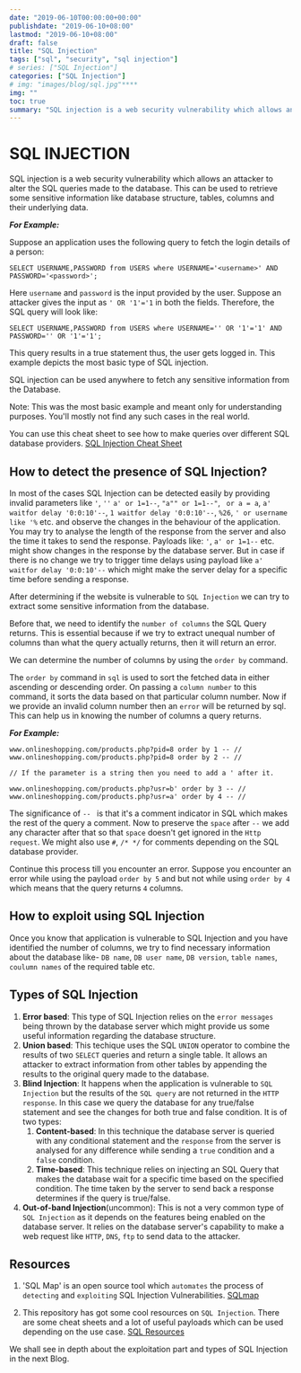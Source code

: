 ```yaml
---
date: "2019-06-10T00:00:00+00:00"
publishdate: "2019-06-10+08:00"
lastmod: "2019-06-10+08:00"
draft: false
title: "SQL Injection"
tags: ["sql", "security", "sql injection"]
# series: ["SQL Injection"]
categories: ["SQL Injection"]
# img: "images/blog/sql.jpg"****
img: ""
toc: true
summary: "SQL injection is a web security vulnerability which allows an attacker to alter the SQL queries made to the database. This may lead to disclosure of sensitive datas to the attacker."
---
```


# SQL INJECTION

SQL injection is a web security vulnerability which allows an attacker to alter the SQL queries made to the database. This can be used to retrieve some sensitive information like database structure, tables, columns and their underlying data.

**_For Example:_**

Suppose an application uses the following query to fetch the login details of a person:

```mysql
SELECT USERNAME,PASSWORD from USERS where USERNAME='<username>' AND PASSWORD='<password>';
```

Here `username` and `password` is the input provided by the user.
Suppose an attacker gives the input as ```' OR '1'='1``` in both the fields.
Therefore, the SQL query will look like:

```mysql
SELECT USERNAME,PASSWORD from USERS where USERNAME='' OR '1'='1' AND PASSWORD='' OR '1'='1';
```

This query results in a true statement thus, the user gets logged in. This example depicts the most basic type of SQL injection.

SQL injection can be used anywhere to fetch any sensitive information from the Database.

Note: This was the most basic example and meant only for understanding purposes. You'll mostly not find any such cases in the real world.

You can use this cheat sheet to see how to make queries over different SQL database providers.
[SQL Injection Cheat Sheet](https://portswigger.net/web-security/sql-injection/cheat-sheet)

## How to detect the presence of SQL Injection?

In most of the cases SQL Injection can be detected easily by providing invalid parameters like `'`, `''` `a' or 1=1--`, `"a"" or 1=1--"`, ` or a = a`, `a' waitfor delay '0:0:10'--`, `1 waitfor delay '0:0:10'--`, `%26`, `' or username like '%` etc. and observe the changes in the behaviour of the application. You may try to analyse the length of the response from the server and also the time it takes to send the response. Payloads like: `'`, `a' or 1=1--` etc. might show changes in the response by the database server. But in case if there is no change we try to trigger time delays using payload like `a' waitfor delay '0:0:10'--` which might make the server delay for a specific time before sending a response.

After determining if the website is vulnerable to `SQL Injection` we can try to extract some sensitive information from the database.

Before that, we need to identify the `number of columns` the SQL Query returns. This is essential because if we try to extract unequal number of columns than what the query actually returns, then it will return an error.

We can determine the number of columns by using the `order by` command.

The `order by` command in `sql` is used to sort the fetched data in either ascending or descending order. On passing a `column number` to this command, it sorts the data based on that particular column number. Now if we provide an invalid column number then an `error` will be returned by sql. This can help us in knowing the number of columns a query returns.

**_For Example:_**

```url
www.onlineshopping.com/products.php?pid=8 order by 1 -- //
www.onlineshopping.com/products.php?pid=8 order by 2 -- //

// If the parameter is a string then you need to add a ' after it.

www.onlineshopping.com/products.php?usr=b' order by 3 -- //
www.onlineshopping.com/products.php?usr=a' order by 4 -- //
```

The significance of `-- ` is that it's a comment indicator in SQL which makes the rest of the query a comment. Now to preserve the `space` after `--` we add any character after that so that `space` doesn't get ignored in the `Http request`. We might also use `#`, `/* */` for comments depending on the SQL database provider.

Continue this process till you encounter an error. Suppose you encounter an error while using the payload `order by 5` and but not while using `order by 4` which means that the query returns `4` columns.

## How to exploit using SQL Injection

Once you know that application is vulnerable to SQL Injection and you have identified the number of columns, we try to find necessary information about the database like- `DB name`, `DB user name`, `DB version`, `table names`, `coulumn names` of the required table etc.

## Types of SQL Injection

1. **Error based**: This type of SQL Injection relies on the `error messages` being thrown by the database server which might provide us some useful information regarding the database structure.
2. **Union based**: This techique uses the SQL `UNION` operator to combine the results of two `SELECT` queries and return a single table. It allows an attacker to extract information from other tables by appending the results to the original query made to the database.
3. **Blind Injection**: It happens when the application is vulnerable to `SQL Injection` but the results of the `SQL query` are not returned in the `HTTP response`. In this case we query the database for any true/false statement and see the changes for both true and false condition. It is of two types:
   1. **Content-based**: In this technique the database server is queried with any conditional statement and the `response` from the server is analysed for any difference while sending a `true` condition and a `false` condition.
   2. **Time-based**: This technique relies on injecting an SQL Query that makes the database wait for a specific time based on the specified condition. The time taken by the server to send back a response determines if the query is true/false.
4. **Out-of-band Injection**(uncommon): This is not a very common type of `SQL Injection` as it depends on the features being enabled on the database server. It relies on the database server's capability to make a web request like `HTTP`, `DNS`, `ftp` to send data to the attacker.

## Resources

1. 'SQL Map' is an open source tool which `automates` the process of `detecting` and `exploiting` SQL Injection Vulnerabilities.
   [SQLmap](http://sqlmap.org/)

2. This repository has got some cool resources on `SQL Injection`. There are some cheat sheets and a lot of useful payloads which can be used depending on the use case.
   [SQL Resources](https://github.com/swisskyrepo/PayloadsAllTheThings/tree/master/SQL%20Injection)

We shall see in depth about the exploitation part and types of SQL Injection in the next Blog.
